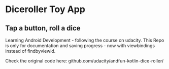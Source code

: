 # Diceroller Toy App 
## Tap a button, roll a dice

Learning Android Development - following the course on udacity.
This Repo is only for documentation and saving progress - now with viewbindings 
instead of findbyviewid.

Check the original code here:
github.com/udacity/andfun-kotlin-dice-roller/
